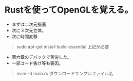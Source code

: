 # Rustを使ってOpenGLを覚える。
-  まずは二次元描画
-  次に３次元立体。
-  次に時間変移
> sudo apt-get install build-essential
上記が必要

- 第六章のデバックで苦労した。
- 一部コード抜け等も要因。
> nvim -d main.rs ダウンロードサンプルファイル名

